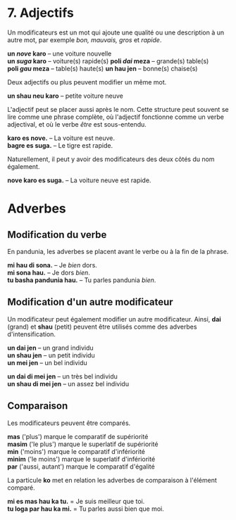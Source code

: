 
# 7. Adjectifs

Un modificateurs est un mot qui ajoute une qualité ou une description à un autre mot, par exemple _bon, mauvais, gros_ et _rapide_.

**un _nove_ karo**
– une voiture nouvelle  
**un _suga_ karo**
– voiture(s) rapide(s)
**poli _dai_ meza**
– grande(s) table(s)  
**poli _gau_ meza**
– table(s) haute(s) 
**un hau jen**
– bonne(s) chaise(s)

Deux adjectifs ou plus peuvent modifier un même mot.

**un shau neu karo**
– petite voiture neuve

L'adjectif peut se placer aussi après le nom.
Cette structure peut souvent se lire comme une phrase complète, où l'adjectif fonctionne comme un verbe adjectival, et où le verbe _être_ est sous-entendu.

**karo es nove.** 
– La voiture est neuve.  
**bagre es suga.** 
– Le tigre est rapide.

Naturellement, il peut y avoir des modificateurs des deux côtés du nom également.

**nove karo es suga.** 
– La voiture neuve est rapide.

# Adverbes

## Modification du verbe

En pandunia, les adverbes se placent avant le verbe ou à la fin de la phrase.

**mi hau di sona.** 
– Je _bien_ dors.  
**mi sona hau.** 
– Je dors _bien_.  
**tu basha pandunia hau.** 
– Tu parles pandunia _bien_.


## Modification d'un autre modificateur

Un modificateur peut également modifier un autre modificateur.
Ainsi,
**dai**
(grand) et
**shau**
(petit) peuvent être utilisés comme des adverbes d'intensification.

**un dai jen** 
– un grand individu  
**un shau jen** 
– un petit individu  
**un mei jen** 
– un bel individu

**un dai di mei jen** 
– un très bel individu  
**un shau di mei jen** 
– un assez bel individu


## Comparaison

Les modificateurs peuvent être comparés.

**mas**
('plus') marque le comparatif de supériorité  
**masim**
('le plus') marque le superlatif de supériorité  
**min**
('moins') marque le comparatif d'infériorité  
**minim**
('le moins') marque le superlatif d'infériorité  
**par**
('aussi, autant') marque le comparatif d'égalité

La particule **ko** met en relation les adverbes de comparaison à l'élément comparé.

**mi es mas hau ka tu.**
= Je suis meilleur que toi.  
**tu loga par hau ka mi.**
= Tu parles aussi bien que moi.

